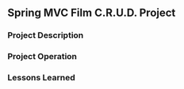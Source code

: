 ## Spring MVC Film C.R.U.D. Project

### Project Description 

### Project Operation

### Lessons Learned